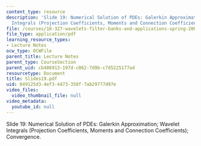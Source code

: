 ```yaml
---
content_type: resource
description: 'Slide 19: Numerical Solution of PDEs: Galerkin Approximation; Wavelet
  Integrals (Projection Coefficients, Moments and Connection Coefficients); Convergence.'
file: /courses/18-327-wavelets-filter-banks-and-applications-spring-2003/049125d34ef34473350f7ab29777d97e_Slides19.pdf
file_type: application/pdf
learning_resource_types:
- Lecture Notes
ocw_type: OCWFile
parent_title: Lecture Notes
parent_type: CourseSection
parent_uid: cb486913-197d-c062-7d9b-c7d5225177ad
resourcetype: Document
title: Slides19.pdf
uid: 049125d3-4ef3-4473-350f-7ab29777d97e
video_files:
  video_thumbnail_file: null
video_metadata:
  youtube_id: null
---
```

Slide 19: Numerical Solution of PDEs: Galerkin Approximation; Wavelet Integrals (Projection Coefficients, Moments and Connection Coefficients); Convergence.

